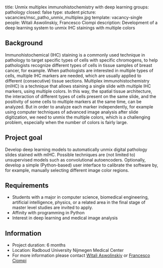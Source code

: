 title: Unmix multiplex immunohistochemistry with deep learning
groups: pathology
closed: false
type: student
picture: vacancies/msc_patho_unmix_multiplex.jpg
template: vacancy-single
people: Witali Aswolinskiy, Francesco Ciompi
description: Development of a deep learning system to unmix IHC stainings with multiple colors


## Background

Immunohistochemical (IHC) staining is a commonly used technique in pathology to target specific types of cells with specific chromogens, to help pathologists recognize different types of cells in tissue samples of breast cancer, for example. When pathologists are interested in multiple types of cells, multiple IHC markers are needed, which are usually applied to different (consecutive) tissue sections.
Multiplex immunohistochemistry (mIHC) is a technique that allows staining a single slide with multiple IHC markers, using multiple colors. In this way, the spatial tissue architecture, the interaction of different types of cells present on the same slide, and the positivity of some cells to multiple markers at the same time, can be analyzed. But in order to analyze each marker independently, for example using computer techniques of advanced image analysis after slide digitization, we need to unmix the multiple colors, which is a challenging problem, especially when the number of colors is fairly large.

## Project goal

Develop deep learning models to automatically unmix digital pathology slides stained with mIHC. Possible techniques are (not limited to) unsupervised models such as convolutional autoencoders. Optionally, develop a simple (Python-based) user interface to calibrate the software by, for example, manually selecting different image color regions.

## Requirements

- Students with a major in computer science, biomedical engineering, artificial intelligence, physics, or a related area in the final stage of master level studies are invited to apply.
- Affinity with programming in Python
- Interest in deep learning and medical image analysis

## Information

- Project duration: 6 months
- Location: Radboud University Nijmegen Medical Center
- For more information please contact [Witali Aswolinskiy](https://www.computationalpathologygroup.eu/members/witali-aswolinskiy/) or [Francesco Ciompi](https://www.computationalpathologygroup.eu/members/francesco-ciompi)